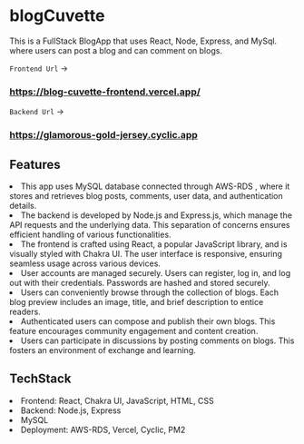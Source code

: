 # **blogCuvette**

 This is a FullStack BlogApp that uses React, Node, Express, and MySql. where users can post a blog and can comment on blogs.
 
 `Frontend Url` -> <h3>https://blog-cuvette-frontend.vercel.app/</h3>
 `Backend Url` -> <h3>https://glamorous-gold-jersey.cyclic.app</h3>
 

<h2>Features</h2>
<li>This app uses MySQL database connected through AWS-RDS , where it stores and retrieves blog posts, comments, user data, and authentication details.</li>
<li>The backend is developed by Node.js and Express.js, which manage the API requests and the underlying data. This separation of concerns ensures efficient handling of various functionalities.</li>
<li>The frontend is crafted using React, a popular JavaScript library, and is visually styled with Chakra UI. The user interface is responsive, ensuring seamless usage across various devices.</li>
<li>User accounts are managed securely. Users can register, log in, and log out with their credentials. Passwords are hashed and stored securely.</li>
<li>Users can conveniently browse through the collection of blogs. Each blog preview includes an image, title, and brief description to entice readers.</li>
<li>Authenticated users can compose and publish their own blogs. This feature encourages community engagement and content creation.</li>
<li>Users can participate in discussions by posting comments on blogs. This fosters an environment of exchange and learning.</li>



<h2>TechStack</h2>
<li>Frontend: React, Chakra UI, JavaScript, HTML, CSS</li>
<li>Backend: Node.js, Express</li>
<li>MySQL</li>
<li>Deployment: AWS-RDS, Vercel, Cyclic, PM2</li>



